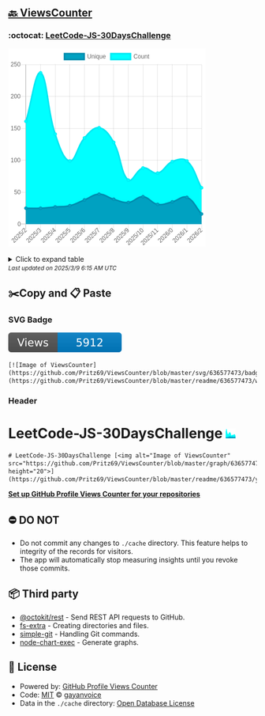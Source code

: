 ## [🔙 ViewsCounter](https://github.com/Pritz69/ViewsCounter)

### :octocat: [LeetCode-JS-30DaysChallenge](https://github.com/Pritz69/LeetCode-JS-30DaysChallenge)
![Image of ViewsCounter](https://github.com/Pritz69/ViewsCounter/blob/master/graph/636577473/large/year.png)

<details>
	<summary>Click to expand table</summary>
	<h2>:calendar: Year Page Views Table</h2>
<table>
	<tr>
		<th>
			Last Updated
		</th>
		<th>
			Unique
		</th>
		<th>
			Count
		</th>
	</tr>
	<tr>
		<td>
			<code>2025/3/1</code>
		</td>
		<td>
			<code>16</code>
		</td>
		<td>
			<code>57</code>
		</td>
	</tr>
	<tr>
		<td>
			<code>2025/2/1</code>
		</td>
		<td>
			<code>42</code>
		</td>
		<td>
			<code>99</code>
		</td>
	</tr>
	<tr>
		<td>
			<code>2025/1/1</code>
		</td>
		<td>
			<code>35</code>
		</td>
		<td>
			<code>98</code>
		</td>
	</tr>
	<tr>
		<td>
			<code>2024/12/1</code>
		</td>
		<td>
			<code>31</code>
		</td>
		<td>
			<code>80</code>
		</td>
	</tr>
	<tr>
		<td>
			<code>2024/11/1</code>
		</td>
		<td>
			<code>43</code>
		</td>
		<td>
			<code>88</code>
		</td>
	</tr>
	<tr>
		<td>
			<code>2024/10/1</code>
		</td>
		<td>
			<code>34</code>
		</td>
		<td>
			<code>69</code>
		</td>
	</tr>
	<tr>
		<td>
			<code>2024/9/1</code>
		</td>
		<td>
			<code>39</code>
		</td>
		<td>
			<code>128</code>
		</td>
	</tr>
	<tr>
		<td>
			<code>2024/8/1</code>
		</td>
		<td>
			<code>47</code>
		</td>
		<td>
			<code>151</code>
		</td>
	</tr>
	<tr>
		<td>
			<code>2024/7/1</code>
		</td>
		<td>
			<code>38</code>
		</td>
		<td>
			<code>135</code>
		</td>
	</tr>
	<tr>
		<td>
			<code>2024/6/1</code>
		</td>
		<td>
			<code>29</code>
		</td>
		<td>
			<code>99</code>
		</td>
	</tr>
	<tr>
		<td>
			<code>2024/5/1</code>
		</td>
		<td>
			<code>27</code>
		</td>
		<td>
			<code>141</code>
		</td>
	</tr>
	<tr>
		<td>
			<code>2024/4/1</code>
		</td>
		<td>
			<code>25</code>
		</td>
		<td>
			<code>237</code>
		</td>
	</tr>
	<tr>
		<td>
			<code>2024/3/1</code>
		</td>
		<td>
			<code>25</code>
		</td>
		<td>
			<code>161</code>
		</td>
	</tr>
</table>

</details>
<small><i>Last updated on 2025/3/9 6:15 AM UTC</i></small>

## ✂️Copy and 📋 Paste
### SVG Badge
[![Image of ViewsCounter](https://github.com/Pritz69/ViewsCounter/blob/master/svg/636577473/badge.svg)](https://github.com/Pritz69/ViewsCounter/blob/master/readme/636577473/week.md)
```readme
[![Image of ViewsCounter](https://github.com/Pritz69/ViewsCounter/blob/master/svg/636577473/badge.svg)](https://github.com/Pritz69/ViewsCounter/blob/master/readme/636577473/week.md)
```
### Header
# LeetCode-JS-30DaysChallenge [<img alt="Image of ViewsCounter" src="https://github.com/Pritz69/ViewsCounter/blob/master/graph/636577473/small/year.png" height="20">](https://github.com/Pritz69/ViewsCounter/blob/master/readme/636577473/year.md)
```readme
# LeetCode-JS-30DaysChallenge [<img alt="Image of ViewsCounter" src="https://github.com/Pritz69/ViewsCounter/blob/master/graph/636577473/small/year.png" height="20">](https://github.com/Pritz69/ViewsCounter/blob/master/readme/636577473/year.md)
```
[**Set up GitHub Profile Views Counter for your repositories**](https://github.com/gayanvoice/github-profile-views-counter)
## ⛔ DO NOT
- Do not commit any changes to `./cache` directory. This feature helps to integrity of the records for visitors.
- The app will automatically stop measuring insights until you revoke those commits.
## 📦 Third party

- [@octokit/rest](https://www.npmjs.com/package/@octokit/rest) - Send REST API requests to GitHub.
- [fs-extra](https://www.npmjs.com/package/fs-extra) - Creating directories and files.
- [simple-git](https://www.npmjs.com/package/simple-git) - Handling Git commands.
- [node-chart-exec](https://www.npmjs.com/package/node-chart-exec) - Generate graphs.
## 📄 License
- Powered by: [GitHub Profile Views Counter](https://github.com/gayanvoice/github-profile-views-counter)
- Code: [MIT](./LICENSE) © [gayanvoice](https://github.com/gayanvoice/github-profile-views-counter)
- Data in the `./cache` directory: [Open Database License](https://opendatacommons.org/licenses/odbl/1-0/)
